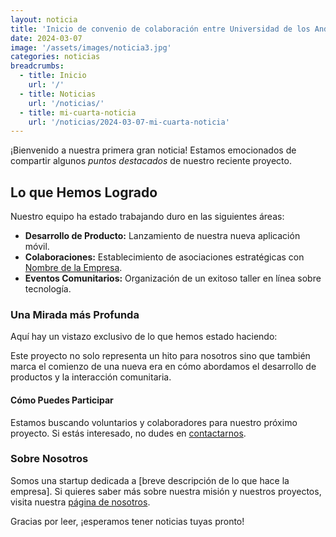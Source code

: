 ```yaml
---
layout: noticia
title: 'Inicio de convenio de colaboración entre Universidad de los Andes y Asociación Chilena de Municipalidades'
date: 2024-03-07
image: '/assets/images/noticia3.jpg'
categories: noticias
breadcrumbs:
  - title: Inicio
    url: '/'
  - title: Noticias
    url: '/noticias/'
  - title: mi-cuarta-noticia
    url: '/noticias/2024-03-07-mi-cuarta-noticia'
---
```


¡Bienvenido a nuestra primera gran noticia! Estamos emocionados de compartir algunos _puntos destacados_ de nuestro reciente proyecto.

## Lo que Hemos Logrado

Nuestro equipo ha estado trabajando duro en las siguientes áreas:

- **Desarrollo de Producto:** Lanzamiento de nuestra nueva aplicación móvil.
- **Colaboraciones:** Establecimiento de asociaciones estratégicas con [Nombre de la Empresa](URL-de-la-empresa).
- **Eventos Comunitarios:** Organización de un exitoso taller en línea sobre tecnología.

### Una Mirada más Profunda

Aquí hay un vistazo exclusivo de lo que hemos estado haciendo:

Este proyecto no solo representa un hito para nosotros sino que también marca el comienzo de una nueva era en cómo abordamos el desarrollo de productos y la interacción comunitaria.

#### Cómo Puedes Participar

Estamos buscando voluntarios y colaboradores para nuestro próximo proyecto. Si estás interesado, no dudes en [contactarnos](URL-de-contacto).

### Sobre Nosotros

Somos una startup dedicada a [breve descripción de lo que hace la empresa]. Si quieres saber más sobre nuestra misión y nuestros proyectos, visita nuestra [página de nosotros](URL-de-nosotros).

Gracias por leer, ¡esperamos tener noticias tuyas pronto!
